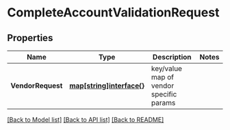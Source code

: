 # CompleteAccountValidationRequest

## Properties

Name | Type | Description | Notes
------------ | ------------- | ------------- | -------------
**VendorRequest** | [**map[string]interface{}**](.md) | key/value map of vendor specific params | 

[[Back to Model list]](../README.md#documentation-for-models) [[Back to API list]](../README.md#documentation-for-api-endpoints) [[Back to README]](../README.md)


